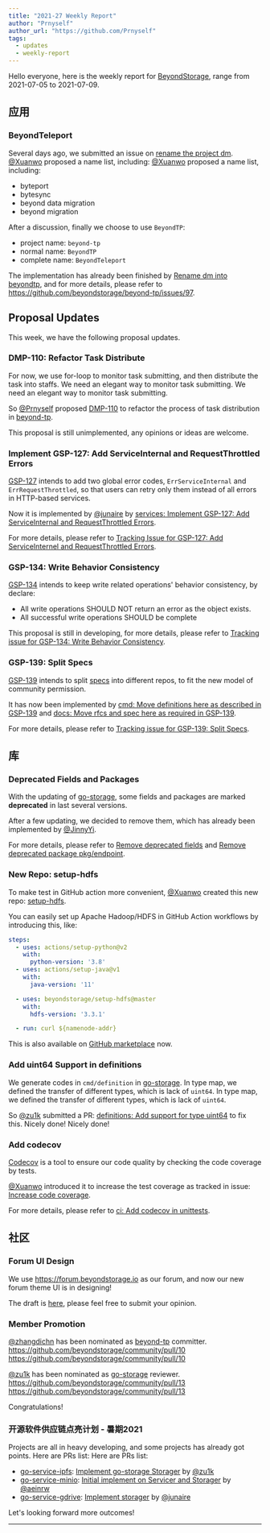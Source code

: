```yaml
---
title: "2021-27 Weekly Report"
author: "Prnyself"
author_url: "https://github.com/Prnyself"
tags:
  - updates
  - weekly-report
---
```


Hello everyone, here is the weekly report for [BeyondStorage][], range from 2021-07-05 to 2021-07-09.

<!--truncate-->

## 应用

### BeyondTeleport

Several days ago, we submitted an issue on [rename the project dm](https://github.com/beyondstorage/beyond-tp/issues/97). [@Xuanwo][] proposed a name list, including: [@Xuanwo][] proposed a name list, including:

- byteport
- bytesync
- beyond data migration
- beyond migration

After a discussion, finally we choose to use `BeyondTP`:

- project name: `beyond-tp`
- normal name: `BeyondTP`
- complete name: `BeyondTeleport`

The implementation has already been finished by [Rename dm into beyondtp](https://github.com/beyondstorage/beyond-tp/pull/116), and for more details, please refer to <https://github.com/beyondstorage/beyond-tp/issues/97>.

## Proposal Updates

This week, we have the following proposal updates.

### DMP-110: Refactor Task Distribute

For now, we use for-loop to monitor task submitting, and then distribute the task into staffs. We need an elegant way to monitor task submitting. We need an elegant way to monitor task submitting.

So [@Prnyself][] proposed [DMP-110](https://github.com/beyondstorage/dm/pull/110) to refactor the process of task distribution in [beyond-tp][].

This proposal is still unimplemented, any opinions or ideas are welcome.

### Implement GSP-127: Add ServiceInternal and RequestThrottled Errors

[GSP-127](https://github.com/beyondstorage/go-storage/blob/master/docs/rfcs/127-add-serviceinternel-and-requestthrottled-errors.md) intends to add two global error codes, `ErrServiceInternal` and `ErrRequestThrottled`, so that users can retry only them instead of all errors in HTTP-based services.

Now it is implemented by [@junaire][] by [services: Implement GSP-127: Add ServiceInternal and RequestThrottled Errors](https://github.com/beyondstorage/go-storage/pull/616).

For more details, please refer to [Tracking Issue for GSP-127: Add ServiceInternel and RequestThrottled Errors](https://github.com/beyondstorage/go-storage/issues/612).

### GSP-134: Write Behavior Consistency

[GSP-134](https://github.com/beyondstorage/go-storage/blob/master/docs/rfcs/134-write-behavior-consistency.md) intends to keep write related operations' behavior consistency, by declare:

- All write operations SHOULD NOT return an error as the object exists.
- All successful write operations SHOULD be complete

This proposal is still in developing, for more details, please refer to [Tracking issue for GSP-134: Write Behavior Consistency](https://github.com/beyondstorage/go-storage/issues/624).

### GSP-139: Split Specs

[GSP-139](https://github.com/beyondstorage/go-storage/blob/master/docs/rfcs/139-split-specs.md) intends to split [specs](https://github.com/beyondstorage/specs) into different repos, to fit the new model of community permission.

It has now been implemented by [cmd: Move definitions here as described in GSP-139](https://github.com/beyondstorage/go-storage/pull/652) and [docs: Move rfcs and spec here as required in GSP-139](https://github.com/beyondstorage/go-storage/pull/628).

For more details, please refer to [Tracking issue for GSP-139: Split Specs](https://github.com/beyondstorage/go-storage/issues/627).

## 库

### Deprecated Fields and Packages

With the updating of [go-storage][], some fields and packages are marked **deprecated** in last several versions.

After a few updating, we decided to remove them, which has already been implemented by [@JinnyYi][].

For more details, please refer to [Remove deprecated fields](https://github.com/beyondstorage/go-storage/pull/619) and [Remove deprecated package pkg/endpoint](https://github.com/beyondstorage/go-storage/pull/621).

### New Repo: setup-hdfs

To make test in GitHub action more convenient, [@Xuanwo][] created this new repo: [setup-hdfs](https://github.com/beyondstorage/setup-hdfs).

You can easily set up Apache Hadoop/HDFS in GitHub Action workflows by introducing this, like:

```yaml
steps:
  - uses: actions/setup-python@v2
    with:
      python-version: '3.8'
  - uses: actions/setup-java@v1
    with:
      java-version: '11'

  - uses: beyondstorage/setup-hdfs@master
    with:
      hdfs-version: '3.3.1'

  - run: curl ${namenode-addr}
```

This is also available on [GitHub marketplace](https://github.com/marketplace/actions/setup-apache-hdfs) now.

### Add uint64 Support in definitions

We generate codes in `cmd/definition` in [go-storage][]. In type map, we defined the transfer of different types, which is lack of `uint64`. In type map, we defined the transfer of different types, which is lack of `uint64`.

So [@zu1k][] submitted a PR: [definitions: Add support for type uint64](https://github.com/beyondstorage/go-storage/pull/615) to fix this. Nicely done! Nicely done!

### Add codecov

[Codecov](https://codecov.io) is a tool to ensure our code quality by checking the code coverage by tests.

[@Xuanwo][] introduced it to increase the test coverage as tracked in issue: [Increase code coverage](https://github.com/beyondstorage/go-storage/issues/620).

For more details, please refer to [ci: Add codecov in unittests](https://github.com/beyondstorage/go-storage/pull/622).

## 社区

### Forum UI Design

We use <https://forum.beyondstorage.io> as our forum, and now our new forum theme UI is in designing!

The draft is [here](https://www.figma.com/file/AqHxMvbAccGQM5NtvQEGCn/BeyondStorage.io?node-id=23%3A0), please feel free to submit your opinion.

### Member Promotion

[@zhangdichn][] has been nominated as [beyond-tp][] committer. <https://github.com/beyondstorage/community/pull/10> <https://github.com/beyondstorage/community/pull/10>

[@zu1k][] has been nominated as [go-storage][] reviewer. <https://github.com/beyondstorage/community/pull/13> <https://github.com/beyondstorage/community/pull/13>

Congratulations!

### 开源软件供应链点亮计划 - 暑期2021

Projects are all in heavy developing, and some projects has already got points. Here are PRs list: Here are PRs list:

- [go-service-ipfs][]: [Implement go-storage Storager](https://github.com/beyondstorage/go-service-ipfs/pull/3) by [@zu1k][]
- [go-service-minio][]: [Initial implement on Servicer and Storager](https://github.com/beyondstorage/go-service-minio/pull/6) by [@aeinrw][]
- [go-service-gdrive][]: [Implement storager](https://github.com/beyondstorage/go-service-gdrive/pull/5) by [@junaire][]

Let's looking forward more outcomes!

---

[BeyondStorage]: https://beyondstorage.io

[beyond-tp]: https://github.com/beyondstorage/beyond-tp

[go-storage]: https://github.com/beyondstorage/go-storage

[go-service-ipfs]: https://github.com/beyondstorage/go-service-ipfs

[go-service-minio]: https://github.com/beyondstorage/go-service-minio

[go-service-gdrive]: https://github.com/beyondstorage/go-service-gdrive

[@JinnyYi]: https://github.com/JinnyYi

[@Prnyself]: https://github.com/Prnyself

[@Xuanwo]: https://github.com/Xuanwo

[@zhangdichn]: https://github.com/zhandichn

[@zu1k]: https://github.com/zu1k

[@aeinrw]: https://github.com/aeinrw

[@junaire]: https://github.com/junaire